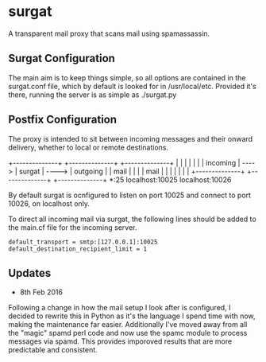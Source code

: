 surgat
======

A transparent mail proxy that scans mail using spamassassin.

Surgat Configuration
--------------------
The main aim is to keep things simple, so all options are contained in the surgat.conf file, which by default is looked for in /usr/local/etc. Provided it's there, running the server is as simple as ./surgat.py


Postfix Configuration
---------------------

The proxy is intended to sit between incoming messages and their onward
delivery, whether to local or remote destinations.

  +--------------+       +--------------+       +--------------+
  |              |       |              |       |              |
  | incoming     | ----> | surgat       | ----> | outgoing     |
  |      mail    |       |              |       |      mail    |
  |              |       |              |       |              |
  +--------------+       +--------------+       +--------------+
    *:25                 localhost:10025        localhost:10026

By default surgat is ocnfigured to listen on port 10025 and connect to
port 10026, on localhost only.

To direct all incoming mail via surgat, the following lines should be added 
to the main.cf file for the incoming server.

    default_transport = smtp:[127.0.0.1]:10025
    default_destination_recipient_limit = 1

Updates
-------
- 8th Feb 2016

Following a change in how the mail setup I look after is configured, I decided to rewrite this in Python as it's the language I spend time with now, making the maintenance far easier. Additionally I've moved away from all the "magic" spamd perl code and now use the spamc module to process messages via spamd. This provides imporoved results that are more predictable and consistent.

